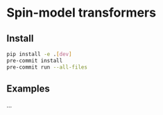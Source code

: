 # Spin-model transformers


## Install

```bash
pip install -e .[dev]
pre-commit install
pre-commit run --all-files
```

## Examples

...
